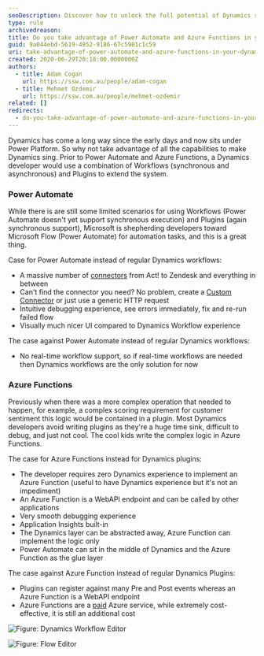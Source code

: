 ```yaml
---
seoDescription: Discover how to unlock the full potential of Dynamics solutions by leveraging Power Automate and Azure Functions.
type: rule
archivedreason:
title: Do you take advantage of Power Automate and Azure Functions in your Dynamics solutions?
guid: 9a044ebd-5619-4952-9186-67c5981c1c59
uri: take-advantage-of-power-automate-and-azure-functions-in-your-dynamics-solutions
created: 2020-06-29T20:18:00.0000000Z
authors:
  - title: Adam Cogan
    url: https://ssw.com.au/people/adam-cogan
  - title: Mehmet Ozdemir
    url: https://ssw.com.au/people/mehmet-ozdemir
related: []
redirects:
  - do-you-take-advantage-of-power-automate-and-azure-functions-in-your-dynamics-solutions
---
```


Dynamics has come a long way since the early days and now sits under Power Platform. So why not take advantage of all the capabilities to make Dynamics sing. Prior to Power Automate and Azure Functions, a Dynamics developer would use a combination of Workflows (synchronous and asynchronous) and Plugins to extend the system.

<!--endintro-->

### Power Automate

While there is are still some limited scenarios for using Workflows (Power Automate doesn't yet support synchronous execution) and Plugins (again synchronous support), Microsoft is shepherding developers toward Microsoft Flow (Power Automate) for automation tasks, and this is a great thing.

Case for Power Automate instead of regular Dynamics workflows:

- A massive number of [connectors](https://make.powerautomate.com/connectors) from Act! to Zendesk and everything in between
- Can't find the connector you need? No problem, create a [Custom Connector](https://docs.microsoft.com/en-us/connectors/custom-connectors/define-blank?WT.mc_id=DX-MVP-33518) or just use a generic HTTP request
- Intuitive debugging experience, see errors immediately, fix and re-run failed flow
- Visually much nicer UI compared to Dynamics Workflow experience

The case against Power Automate instead of regular Dynamics workflows:

- No real-time workflow support, so if real-time workflows are needed then Dynamics workflows are the only solution for now

### Azure Functions

Previously when there was a more complex operation that needed to happen, for example, a complex scoring requirement for customer sentiment this logic would be contained in a plugin. Most Dynamics developers avoid writing plugins as they're a huge time sink, difficult to debug, and just not cool. The cool kids write the complex logic in Azure Functions.

The case for Azure Functions instead for Dynamics plugins:

- The developer requires zero Dynamics experience to implement an Azure Function (useful to have Dynamics experience but it's not an impediment)
- An Azure Function is a WebAPI endpoint and can be called by other applications
- Very smooth debugging experience
- Application Insights built-in
- The Dynamics layer can be abstracted away, Azure Function can implement the logic only
- Power Automate can sit in the middle of Dynamics and the Azure Function as the glue layer

The case against Azure Function instead of regular Dynamics Plugins:

- Plugins can register against many Pre and Post events whereas an Azure Function is a WebAPI endpoint
- Azure Functions are a [paid](https://azure.microsoft.com/en-au/pricing/calculator/?WT.mc_id=AZ-MVP-33518) Azure service, while extremely cost-effective, it is still an additional cost

![Figure: Dynamics Workflow Editor](dynamics-workflow-editor.png)

![Figure: Flow Editor](flow-editor.png)
